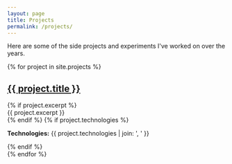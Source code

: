 ```yaml
---
layout: page
title: Projects
permalink: /projects/
---
```


Here are some of the side projects and experiments I've worked on over the years.

<div class="mt-10 space-y-10">
{% for project in site.projects %}
  <article>
    <h2 class="text-xl font-semibold mb-1">
      <a href="{{ project.url | relative_url }}" class="hover:text-primary no-underline">{{ project.title }}</a>
    </h2>
    {% if project.excerpt %}
    <div class="text-muted mb-2">
      {{ project.excerpt }}
    </div>
    {% endif %}
    {% if project.technologies %}
    <p class="text-sm text-muted">
      <strong>Technologies:</strong> {{ project.technologies | join: ', ' }}
    </p>
    {% endif %}
  </article>
{% endfor %}
</div>
